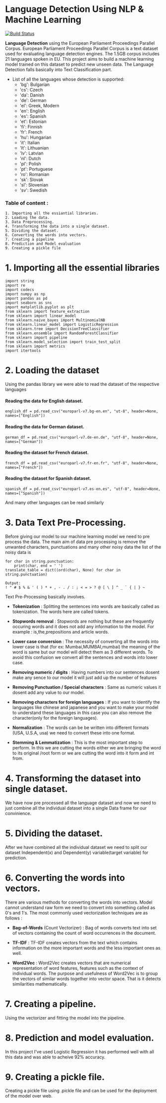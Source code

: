 # Language Detection Using NLP & Machine Learning

[![Build Status](https://travis-ci.org/joemccann/dillinger.svg?branch=master)](https://travis-ci.org/joemccann/dillinger) 


**Language Detection** using the European Parliament Proceedings Parallel Corpus. European Parliament Proceedings Parallel Corpus is a text dataset used for evaluating language detection engines. The 1.5GB corpus includes 21 languages spoken in EU. This project aims to build a machine learning model trained on this dataset to predict new unseen data. The Language Detection falls basically into Text Classification part.

- List of all the languages whose detection is supported:
   - 'bg': Bulgarian
   - 'cs': Czech
   - 'da': Danish
   - 'de': German
   - 'el': Greek, Modern
   - 'en': English
   - 'es': Spanish
   - 'et': Estonian
   - 'fi': Finnish
   - 'fr': French
   - 'hu': Hungarian
   - 'it': Italian
   - 'lt': Lithuanian
   - 'lv': Latvian
   - 'nl': Dutch
   - 'pl': Polish
   - 'pt': Portuguese
   - 'ro': Romanian
   - 'sk': Slovak
   - 'sl': Slovenian
   - 'sv': Swedish

### Table of content : 

    1. Importing all the essiantial libraries.
    2. Loading the data.
    3. Data Preprocessing.
    4. Transforming the data into a single dataset.
    5. Dividing the dataset.
    6. Converting the words into vectors. 
    7. Creating a pipeline
    8. Prediction and Model evaluation
    9. Creating a pickle file
        
# 1. Importing all the essential libraries

```
import string 
import re
import codecs
import numpy as np 
import pandas as pd
import seaborn as sns
import matplotlib.pyplot as plt
from sklearn import feature_extraction
from sklearn import linear_model
from sklearn.naive_bayes import MultinomialNB
from sklearn.linear_model import LogisticRegression
from sklearn.tree import DecisionTreeClassifier
from sklearn.ensemble import RandomForestClassifier
from sklearn import pipeline
from sklearn.model_selection import train_test_split
from sklearn import metrics
import itertools
```

# 2. Loading the dataset

Using the pandas library we were able to read the dataset of the respective languages

#### Reading the data for English dataset.
```
english_df = pd.read_csv("europarl-v7.bg-en.en", "ut-8", header=None, names=["English"])
```
#### Reading the data for German dataset.
````
german_df = pd.read_csv("europarl-v7.de-en.de", "utf-8", header=None, names=["German"])
````

#### Reading the dataset for French dataset.
```
french_df = pd.read_csv("europarl-v7.fr-en.fr", "utf-8", header=None, names=["French"])
```

#### Reading the dataset for Spanish dataset.
```
spanish_df = pd.read_csv("europarl-v7.es-en.es", "utf-8", header=None, names=["Spanish"])
```
And many other languages can be read similarly

# 3. Data Text Pre-Processing.

Before giving our model to our machine learning model we need to pre process the data. The main aim of data pre processing is remove the unwanted characters, punctuations and many other noisy data the list of the noisy data is
```
for char in string.punctuation:
    print(char, end = ' ')
translate_table = dict((ord(char), None) for char in string.punctuation)

Output: 
! " # $ % & ' ( ) * + , - . / : ; < = > ? @ [ \ ] ^ _ ` { | } ~ 
```
Text Pre-Processing basically involves.
- **Tokenization** : Splitting the sentences into words are basically called as tokenization. The words here are called tokens.

- **Stopwords removal** : Stopwords are nothing but these are frequently occuring words and it does not add any information to the model. For example : is,the,prepositions and article words.
- **Lower case conversion** : The necessity of converting all the words into lower case is that (for ex: Mumbai,MUMBAI,mumbai) the meaning of the word is same but our model will detect them as 3 different words. To avoid this confusion we convert all the sentences and words into lower case.
- **Removing numeric / digits** : Having numbers into our sentences dosent make any sence to our model it will just add up the number of features 
- **Removing Punctuation / Special characters** : Same as numeric values it dosent add any value to our model.
- **Removing characters for foreign languages** : If you want to identify the languages like chinese and japanese and you want to make your model to understand these languages in this case you can also remove the character(only for the foreign languages).
- **Normalization** : The words can be be written into different formats (USA, U.S.A, usa) we need to convert these into one format. 
- **Stemming & Lemmatization** : This is the most important step to perform. In this we are cutting the words either we are bringing the word to its original /root form or we are cutting the word into it form and int from.

# 4. Transforming the dataset into single dataset.

We have now pre processed all the language dataset and now we need to just combine all the individual dataset into a single Data frame for our convinience.

# 5. Dividing the dataset. 

After we have combined all the individual dataset we need to split our dataset Independent(x) and Dependent(y) variable(target variable) for prediction.

# 6. Converting the words into vectors.
There are various methods for converting the words into vectors. Model cannot understand raw form we need to convert into something called as 0's and 1's. The most commonly used vectorization techniques are as follows : 
- **Bag-of-Words** (Count Vectorizer) :
Bag of words converts text into set of vectors containing the count of word occurrences in the document.

- **TF-IDF** :
TF-IDF creates vectors from the text which contains information on the more important words and the less important ones as well.

- **Word2Vec** :
Word2Vec creates vectors that are numerical representation of word features, features such as the context of individual words. The purpose and usefulness of Word2Vec is to group the vectors of similar words together into vector space. That is it detects similarities mathematically. 

# 7. Creating a pipeline.
Using the vectorizer and fitting the model into the pipeline.

# 8. Prediction and model evaluation.
In this project I've used Logistic Regression it has performed well with all this data and was able to acheive 92% accuracy.

# 9. Creating a pickle file.
Creating a pickle file using .pickle file and can be used for the deployment of the model over web.














